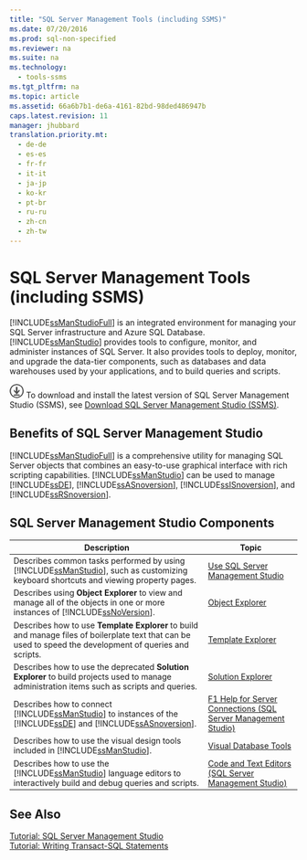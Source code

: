```yaml
---
title: "SQL Server Management Tools (including SSMS)"
ms.date: 07/20/2016
ms.prod: sql-non-specified
ms.reviewer: na
ms.suite: na
ms.technology: 
  - tools-ssms
ms.tgt_pltfrm: na
ms.topic: article
ms.assetid: 66a6b7b1-de6a-4161-82bd-98ded486947b
caps.latest.revision: 11
manager: jhubbard
translation.priority.mt: 
  - de-de
  - es-es
  - fr-fr
  - it-it
  - ja-jp
  - ko-kr
  - pt-br
  - ru-ru
  - zh-cn
  - zh-tw
---
```

# SQL Server Management Tools (including SSMS)
[!INCLUDE[ssManStudioFull](../content/includes/ssManStudioFull_md.md)] is an integrated environment for managing your SQL Server infrastructure and Azure SQL Database. [!INCLUDE[ssManStudio](../content/includes/ssManStudio_md.md)] provides tools to configure, monitor, and administer instances of SQL Server. It also provides tools to deploy, monitor, and upgrade the data-tier components, such as databases and data warehouses used by your applications, and to build queries and scripts.  
  
[![Go to download page](../content/media/download.png)](https://msdn.microsoft.com/library/mt238290.aspx) To download and install the latest version of SQL Server Management Studio (SSMS), see [Download SQL Server Management Studio (SSMS)](https://msdn.microsoft.com/library/mt238290.aspx).  
  
## Benefits of SQL Server Management Studio  
[!INCLUDE[ssManStudioFull](../content/includes/ssManStudioFull_md.md)] is a comprehensive utility for managing SQL Server objects that combines an easy-to-use graphical interface with rich scripting capabilities. [!INCLUDE[ssManStudio](../content/includes/ssManStudio_md.md)] can be used to manage [!INCLUDE[ssDE](../content/includes/ssDE_md.md)], [!INCLUDE[ssASnoversion](../content/includes/ssASnoversion_md.md)], [!INCLUDE[ssISnoversion](../content/includes/ssISnoversion_md.md)], and [!INCLUDE[ssRSnoversion](../content/includes/ssRSnoversion_md.md)].  
  
## SQL Server Management Studio Components  
  
|Description|Topic|  
|---------------|---------|  
|Describes common tasks performed by using [!INCLUDE[ssManStudio](../content/includes/ssManStudio_md.md)], such as customizing keyboard shortcuts and viewing property pages.|[Use SQL Server Management Studio](../content/Use-SQL-Server-Management-Studio.md)|  
|Describes using **Object Explorer** to view and manage all of the objects in one or more instances of [!INCLUDE[ssNoVersion](../content/includes/ssNoVersion_md.md)].|[Object Explorer](../content/Object-Explorer.md)|  
|Describes how to use **Template Explorer** to build and manage files of boilerplate text that can be used to speed the development of queries and scripts.|[Template Explorer](../content/Template-Explorer.md)|  
|Describes how to use the deprecated **Solution Explorer** to build projects used to manage administration items such as scripts and queries.|[Solution Explorer](../content/Solution-Explorer.md)|  
|Describes how to connect [!INCLUDE[ssManStudio](../content/includes/ssManStudio_md.md)] to instances of the [!INCLUDE[ssDE](../content/includes/ssDE_md.md)] and [!INCLUDE[ssASnoversion](../content/includes/ssASnoversion_md.md)].|[F1 Help for Server Connections &#40;SQL Server Management Studio&#41;](../content/F1-Help-for-Server-Connections--SQL-Server-Management-Studio-.md)|  
|Describes how to use the visual design tools included in [!INCLUDE[ssManStudio](../content/includes/ssManStudio_md.md)].|[Visual Database Tools](../content/Visual-Database-Tools.md)|  
|Describes how to use the [!INCLUDE[ssManStudio](../content/includes/ssManStudio_md.md)] language editors to interactively build and debug queries and scripts.|[Code and Text Editors (SQL Server Management Studio)](assetId:///062051e4-4b77-4969-98ae-d2547c24ce3e)|  
  
## See Also  
[Tutorial: SQL Server Management Studio](assetId:///d2bade70-07cf-4d94-b5d2-88aecb538ed1)  
[Tutorial: Writing Transact-SQL Statements](assetId:///2addc9be-67d0-423d-a457-192fe9d7d058)  
  
